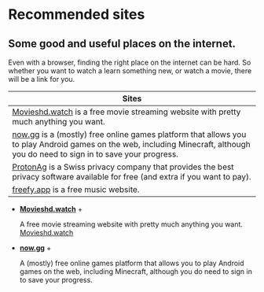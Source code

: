 # Recommended sites
## Some good and useful places on the internet.

Even with a browser, finding the right place on the internet can be hard. So whether you want to watch a learn something new, or watch a movie, there will be a link for you.

| Sites |
|----|
| [Movieshd.watch](https://movieshd.watch/) is a free movie streaming website with pretty much anything you want. |
| [now.gg](https://now.gg/) is a (mostly) free online games platform that allows you to play Android games on the web, including Minecraft, although you do need to sign in to save your progress. |
| [ProtonAg](https://proton.me/) is a Swiss privacy company that provides the best privacy software available for free (and extra if you want to pay). |
| [freefy.app](https://freefy.app/) is a free music website.

+ **[Movieshd.watch](https://movieshd.watch/)** +

  A free movie streaming website with pretty much anything you want.
  [Movieshd.watch](https://movieshd.watch/)

+ **[now.gg](https://now.gg/)** +

  A (mostly) free online games platform that allows you to play Android games on the web, including Minecraft, although you do need to sign in to save your progress.
